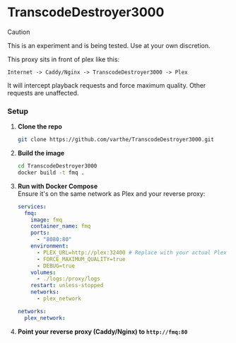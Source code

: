 # TranscodeDestroyer3000

> [!CAUTION]
> This is an experiment and is being tested. Use at your own discretion.

This proxy sits in front of plex like this:

`Internet -> Caddy/Nginx -> TranscodeDestroyer3000 -> Plex`

It will intercept playback requests and force maximum quality. Other requests are unaffected.

### Setup

1. **Clone the repo**
   ```bash
   git clone https://github.com/varthe/TranscodeDestroyer3000.git
   ```
2. **Build the image**

   ```bash
   cd TranscodeDestroyer3000
   docker build -t fmq .
   ```

3. **Run with Docker Compose**  
   Ensure it's on the same network as Plex and your reverse proxy:

   ```yaml
   services:
     fmq:
       image: fmq
       container_name: fmq
       ports:
         - "8080:80"
       environment:
         - PLEX_URL=http://plex:32400 # Replace with your actual Plex URL
         - FORCE_MAXIMUM_QUALITY=true
         - DEBUG=true
       volumes:
         - ./logs:/proxy/logs
       restart: unless-stopped
       networks:
         - plex_network

   networks:
     plex_network:
   ```

4. **Point your reverse proxy (Caddy/Nginx) to `http://fmq:80`**
